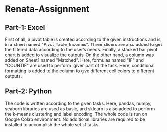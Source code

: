 # Renata-Assignment

Part-1: Excel
-------------------------------------------------------
First of all, a pivot table is created according to the given instructions and is in a sheet named "Pivot_Table_Incomes".
Three slicers are also added to get the filtered data according to the user's needs. Finally, a stacked bar pivot chart is added to visualize the
outputs. On the other hand, a column was added on Sheet1 named "Matched". Here, formulas named "IF" and "COUNTIF" are used to perform  given part of the task. 
Here, conditional formatting is added to the column to give different cell colors to different outputs.

Part-2: Python
-------------------------------------------------------
The code is written according to the given tasks. Here, pandas, numpy, seaborn libraries are used as basic, and sklearn is also added to
perform the k-means clustering and label encoding. The whole code is run on  Google Colab environment. 
No additional libraries are required to be installed to accomplish the whole set of tasks.
